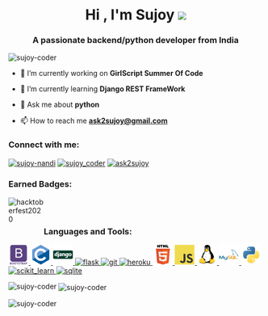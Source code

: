 <h1 align="center">Hi , I'm Sujoy <img src="https://raw.githubusercontent.com/MartinHeinz/MartinHeinz/master/wave.gif" width="30px"></h1>
<h3 align="center">A passionate backend/python developer from India</h3>

<p align="left"> <img src="https://komarev.com/ghpvc/?username=sujoy-coder&label=Profile%20views&color=0e75b6&style=flat" alt="sujoy-coder" /> </p>
<!--
<p align="left"> <a href="https://github.com/ryo-ma/github-profile-trophy"><img src="https://github-profile-trophy.vercel.app/?username=sujoy-coder" alt="sujoy-coder" /></a> </p>
-->

- 🔭 I’m currently working on **GirlScript Summer Of Code**

- 🌱 I’m currently learning **Django REST FrameWork**

- 💬 Ask me about **python**

- 📫 How to reach me **ask2sujoy@gmail.com**

<h3 align="left">Connect with me:</h3>
<p align="left">
<a href="https://linkedin.com/in/sujoy-nandi" target="blank"><img align="center" src="https://cdn.jsdelivr.net/npm/simple-icons@3.0.1/icons/linkedin.svg" alt="sujoy-nandi" height="30" width="40" /></a>
<a href="https://www.hackerrank.com/sujoy_coder" target="blank"><img align="center" src="https://cdn.jsdelivr.net/npm/simple-icons@3.0.1/icons/hackerrank.svg" alt="sujoy_coder" height="30" width="40" /></a>
<a href="https://auth.geeksforgeeks.org/user/ask2sujoy" target="blank"><img align="center" src="https://cdn.jsdelivr.net/npm/simple-icons@3.0.1/icons/geeksforgeeks.svg" alt="ask2sujoy" height="30" width="40" /></a>
</p>

<h3 align="left">Earned Badges:</h3>
<img src="https://user-images.githubusercontent.com/50990883/103812689-e3a3cc80-5084-11eb-929e-6b3e549c8e85.png" alt="hacktoberfest2020" img align="left" width="70" height="70">
<br><br>

<h3 align="left">Languages and Tools:</h3>
<p align="left"> <a href="https://getbootstrap.com" target="_blank"> <img src="https://raw.githubusercontent.com/devicons/devicon/master/icons/bootstrap/bootstrap-plain-wordmark.svg" alt="bootstrap" width="40" height="40"/> </a> <a href="https://www.cprogramming.com/" target="_blank"> <img src="https://raw.githubusercontent.com/devicons/devicon/master/icons/c/c-original.svg" alt="c" width="40" height="40"/> </a> <a href="https://www.djangoproject.com/" target="_blank"> <img src="https://raw.githubusercontent.com/devicons/devicon/master/icons/django/django-original.svg" alt="django" width="40" height="40"/> </a> <a href="https://flask.palletsprojects.com/" target="_blank"> <img src="https://www.vectorlogo.zone/logos/pocoo_flask/pocoo_flask-icon.svg" alt="flask" width="40" height="40"/> </a> <a href="https://git-scm.com/" target="_blank"> <img src="https://www.vectorlogo.zone/logos/git-scm/git-scm-icon.svg" alt="git" width="40" height="40"/> </a> <a href="https://heroku.com" target="_blank"> <img src="https://www.vectorlogo.zone/logos/heroku/heroku-icon.svg" alt="heroku" width="40" height="40"/> </a> <a href="https://www.w3.org/html/" target="_blank"> <img src="https://raw.githubusercontent.com/devicons/devicon/master/icons/html5/html5-original-wordmark.svg" alt="html5" width="40" height="40"/> </a> <a href="https://developer.mozilla.org/en-US/docs/Web/JavaScript" target="_blank"> <img src="https://raw.githubusercontent.com/devicons/devicon/master/icons/javascript/javascript-original.svg" alt="javascript" width="40" height="40"/> </a> <a href="https://www.linux.org/" target="_blank"> <img src="https://raw.githubusercontent.com/devicons/devicon/master/icons/linux/linux-original.svg" alt="linux" width="40" height="40"/> </a> <a href="https://www.mysql.com/" target="_blank"> <img src="https://raw.githubusercontent.com/devicons/devicon/master/icons/mysql/mysql-original-wordmark.svg" alt="mysql" width="40" height="40"/> </a> <a href="https://www.python.org" target="_blank"> <img src="https://raw.githubusercontent.com/devicons/devicon/master/icons/python/python-original.svg" alt="python" width="40" height="40"/> </a> <a href="https://scikit-learn.org/" target="_blank"> <img src="https://upload.wikimedia.org/wikipedia/commons/0/05/Scikit_learn_logo_small.svg" alt="scikit_learn" width="40" height="40"/> </a> <a href="https://www.sqlite.org/" target="_blank"> <img src="https://www.vectorlogo.zone/logos/sqlite/sqlite-icon.svg" alt="sqlite" width="40" height="40"/> </a> </p>

<p><img align="left" src="https://github-readme-stats.vercel.app/api/top-langs?username=sujoy-coder&show_icons=true&locale=en&layout=compact" alt="sujoy-coder" /></p>

<p>&nbsp;<img align="center" src="https://github-readme-stats.vercel.app/api?username=sujoy-coder&show_icons=true&locale=en" alt="sujoy-coder" /></p>

<p><img align="center" src="https://github-readme-streak-stats.herokuapp.com/?user=sujoy-coder&" alt="sujoy-coder" /></p>
